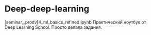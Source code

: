 # Deep-deep-learning

[seminar,_prodv]4_ml_basics_refined.ipynb
Практический ноутбук от Deep Learning School. Просто делала задания.
